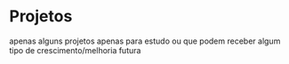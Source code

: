 # Projetos
apenas alguns projetos apenas para estudo ou que podem receber algum tipo de crescimento/melhoria futura
